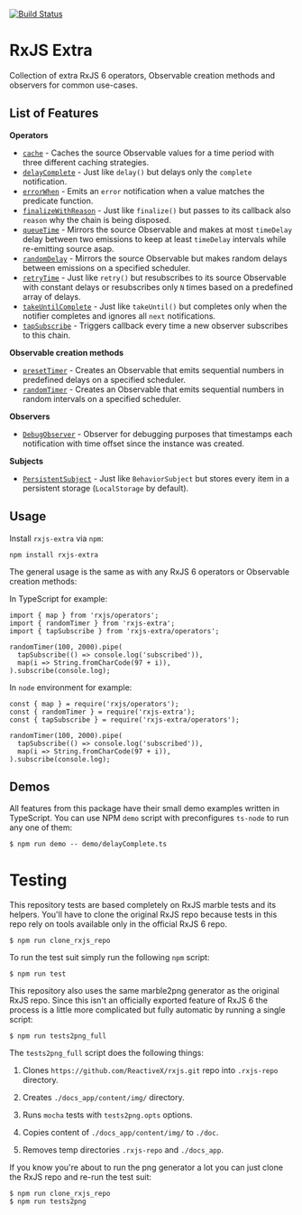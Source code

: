 [![Build Status](https://travis-ci.org/martinsik/rxjs-extra.svg?branch=master)](https://travis-ci.org/martinsik/rxjs-extra)

# RxJS Extra

Collection of extra RxJS 6 operators, Observable creation methods and observers for common use-cases.

## List of Features

**Operators**

 - [`cache`](https://github.com/martinsik/rxjs-extra/blob/master/doc/cache.md) - Caches the source Observable values for a time period with three different caching strategies.
 - [`delayComplete`](https://github.com/martinsik/rxjs-extra/blob/master/doc/delayComplete.md) - Just like `delay()` but delays only the `complete` notification.
 - [`errorWhen`](https://github.com/martinsik/rxjs-extra/blob/master/doc/errorWhen.md) - Emits an `error` notification when a value matches the predicate function.
 - [`finalizeWithReason`](https://github.com/martinsik/rxjs-extra/blob/master/doc/finalizeWithReason.md) - Just like `finalize()` but passes to its callback also `reason` why the chain is being disposed.
 - [`queueTime`](https://github.com/martinsik/rxjs-extra/blob/master/doc/queueTime.md) - Mirrors the source Observable and makes at most `timeDelay` delay between two emissions to keep at least `timeDelay` intervals while re-emitting source asap.
 - [`randomDelay`](https://github.com/martinsik/rxjs-extra/blob/master/doc/randomDelay.md) - Mirrors the source Observable but makes random delays between emissions on a specified scheduler.
 - [`retryTime`](https://github.com/martinsik/rxjs-extra/blob/master/doc/retryTime.md) - Just like `retry()` but resubscribes to its source Observable with constant delays or resubscribes only `N` times based on a predefined array of delays.
 - [`takeUntilComplete`](https://github.com/martinsik/rxjs-extra/blob/master/doc/takeUntilComplete.md) - Just like `takeUntil()` but completes only when the notifier completes and ignores all `next` notifications.
 - [`tapSubscribe`](https://github.com/martinsik/rxjs-extra/blob/master/doc/tapSubscribe.md) - Triggers callback every time a new observer subscribes to this chain.
 
**Observable creation methods**

 - [`presetTimer`](https://github.com/martinsik/rxjs-extra/blob/master/doc/presetTimer.md) - Creates an Observable that emits sequential numbers in predefined delays on a specified scheduler.
 - [`randomTimer`](https://github.com/martinsik/rxjs-extra/blob/master/doc/randomTimer.md) - Creates an Observable that emits sequential numbers in random intervals on a specified scheduler.
 
**Observers**

 - [`DebugObserver`](https://github.com/martinsik/rxjs-extra/blob/master/doc/DebugObserver.md) - Observer for debugging purposes that timestamps each notification with time offset since the instance was created.

**Subjects**

 - [`PersistentSubject`](https://github.com/martinsik/rxjs-extra/blob/master/doc/PersistentSubject.md) - Just like `BehaviorSubject` but stores every item in a persistent storage (`LocalStorage` by default).

## Usage

Install `rxjs-extra` via `npm`:

```
npm install rxjs-extra
```

The general usage is the same as with any RxJS 6 operators or Observable creation methods:

In TypeScript for example:

```
import { map } from 'rxjs/operators';
import { randomTimer } from 'rxjs-extra';
import { tapSubscribe } from 'rxjs-extra/operators';

randomTimer(100, 2000).pipe(
  tapSubscribe(() => console.log('subscribed')),
  map(i => String.fromCharCode(97 + i)),
).subscribe(console.log);
```

In `node` environment for example:

```
const { map } = require('rxjs/operators');
const { randomTimer } = require('rxjs-extra');
const { tapSubscribe } = require('rxjs-extra/operators');

randomTimer(100, 2000).pipe(
  tapSubscribe(() => console.log('subscribed')),
  map(i => String.fromCharCode(97 + i)),
).subscribe(console.log);
```

## Demos

All features from this package have their small demo examples written in TypeScript. You can use NPM `demo` script with preconfigures `ts-node` to run any one of them:

```
$ npm run demo -- demo/delayComplete.ts
```

# Testing

This repository tests are based completely on RxJS marble tests and its helpers. You'll have to clone the original RxJS repo because tests in this repo rely on tools available only in the official RxJS 6 repo.
                                                                                
```
$ npm run clone_rxjs_repo
```
 
To run the test suit simply run the following `npm` script:

```
$ npm run test
```

This repository also uses the same marble2png generator as the original RxJS repo. Since this isn't an officially exported feature of RxJS 6 the process is a little more complicated but fully automatic by running a single script:

```
$ npm run tests2png_full
```

The `tests2png_full` script does the following things:

1. Clones `https://github.com/ReactiveX/rxjs.git` repo into `.rxjs-repo` directory.

2. Creates `./docs_app/content/img/` directory.

3. Runs `mocha` tests with `tests2png.opts` options.

4. Copies content of `./docs_app/content/img/` to `./doc`.

5. Removes temp directories `.rxjs-repo` and `./docs_app`.

If you know you're about to run the png generator a lot you can just clone the RxJS repo and re-run the test suit:

 ```
$ npm run clone_rxjs_repo
$ npm run tests2png
 ```
